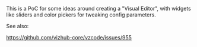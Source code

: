 This is a PoC for some ideas around creating a "Visual
Editor", with widgets like sliders and color pickers for
tweaking config parameters.

See also:

https://github.com/vizhub-core/vzcode/issues/955
